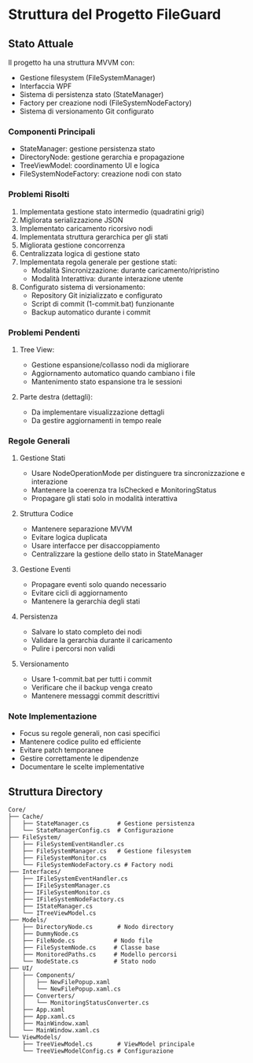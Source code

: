 # Struttura del Progetto FileGuard

## Stato Attuale
Il progetto ha una struttura MVVM con:
- Gestione filesystem (FileSystemManager)
- Interfaccia WPF
- Sistema di persistenza stato (StateManager)
- Factory per creazione nodi (FileSystemNodeFactory)
- Sistema di versionamento Git configurato

### Componenti Principali
- StateManager: gestione persistenza stato
- DirectoryNode: gestione gerarchia e propagazione
- TreeViewModel: coordinamento UI e logica
- FileSystemNodeFactory: creazione nodi con stato

### Problemi Risolti
1. Implementata gestione stato intermedio (quadratini grigi)
2. Migliorata serializzazione JSON
3. Implementato caricamento ricorsivo nodi
4. Implementata struttura gerarchica per gli stati
5. Migliorata gestione concorrenza
6. Centralizzata logica di gestione stato
7. Implementata regola generale per gestione stati:
   - Modalità Sincronizzazione: durante caricamento/ripristino
   - Modalità Interattiva: durante interazione utente
8. Configurato sistema di versionamento:
   - Repository Git inizializzato e configurato
   - Script di commit (1-commit.bat) funzionante
   - Backup automatico durante i commit

### Problemi Pendenti
1. Tree View:
   - Gestione espansione/collasso nodi da migliorare
   - Aggiornamento automatico quando cambiano i file
   - Mantenimento stato espansione tra le sessioni

2. Parte destra (dettagli):
   - Da implementare visualizzazione dettagli
   - Da gestire aggiornamenti in tempo reale

### Regole Generali
1. Gestione Stati
   - Usare NodeOperationMode per distinguere tra sincronizzazione e interazione
   - Mantenere la coerenza tra IsChecked e MonitoringStatus
   - Propagare gli stati solo in modalità interattiva

2. Struttura Codice
   - Mantenere separazione MVVM
   - Evitare logica duplicata
   - Usare interfacce per disaccoppiamento
   - Centralizzare la gestione dello stato in StateManager

3. Gestione Eventi
   - Propagare eventi solo quando necessario
   - Evitare cicli di aggiornamento
   - Mantenere la gerarchia degli stati

4. Persistenza
   - Salvare lo stato completo dei nodi
   - Validare la gerarchia durante il caricamento
   - Pulire i percorsi non validi

5. Versionamento
   - Usare 1-commit.bat per tutti i commit
   - Verificare che il backup venga creato
   - Mantenere messaggi commit descrittivi

### Note Implementazione
- Focus su regole generali, non casi specifici
- Mantenere codice pulito ed efficiente
- Evitare patch temporanee
- Gestire correttamente le dipendenze
- Documentare le scelte implementative

## Struttura Directory
```
Core/
├── Cache/
│   ├── StateManager.cs        # Gestione persistenza
│   └── StateManagerConfig.cs  # Configurazione
├── FileSystem/
│   ├── FileSystemEventHandler.cs
│   ├── FileSystemManager.cs   # Gestione filesystem
│   ├── FileSystemMonitor.cs
│   └── FileSystemNodeFactory.cs # Factory nodi
├── Interfaces/
│   ├── IFileSystemEventHandler.cs
│   ├── IFileSystemManager.cs
│   ├── IFileSystemMonitor.cs
│   ├── IFileSystemNodeFactory.cs
│   ├── IStateManager.cs
│   └── ITreeViewModel.cs
├── Models/
│   ├── DirectoryNode.cs       # Nodo directory
│   ├── DummyNode.cs
│   ├── FileNode.cs           # Nodo file
│   ├── FileSystemNode.cs     # Classe base
│   ├── MonitoredPaths.cs     # Modello percorsi
│   └── NodeState.cs          # Stato nodo
├── UI/
│   ├── Components/
│   │   ├── NewFilePopup.xaml
│   │   └── NewFilePopup.xaml.cs
│   ├── Converters/
│   │   └── MonitoringStatusConverter.cs
│   ├── App.xaml
│   ├── App.xaml.cs
│   ├── MainWindow.xaml
│   └── MainWindow.xaml.cs
└── ViewModels/
    ├── TreeViewModel.cs       # ViewModel principale
    └── TreeViewModelConfig.cs # Configurazione
